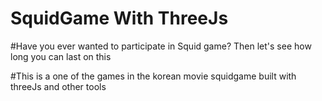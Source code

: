 # SquidGame With ThreeJs

#Have you ever wanted to participate in Squid game?
Then let's see how long you can last on this

#This is a one of the games in the korean movie squidgame built with threeJs and other tools 
